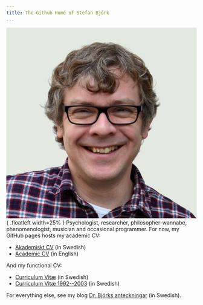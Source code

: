 ```yaml
---
title: The Github Home of Stefan Björk
...
```


![](images/photo.jpg){ .floatleft width=25% } Psychologist, researcher, philosopher-wannabe, phenomenologist, musician and occasional programmer. For now, my GitHub pages hosts my academic CV:

* [Akademiskt CV](cv-academic-sv.html) (in Swedish)
* [Academic CV](cv-academic-en.html) (in English)

And my functional CV:

* [Curriculum Vitæ](cv-sv.html) (in Swedish)
* [Curriculum Vitæ 1992--2003](cv-1992-2003-sv.html) (in Swedish)

For everything else, see my blog [Dr. Björks anteckningar](https://fenomenologen.se) (in Swedish).